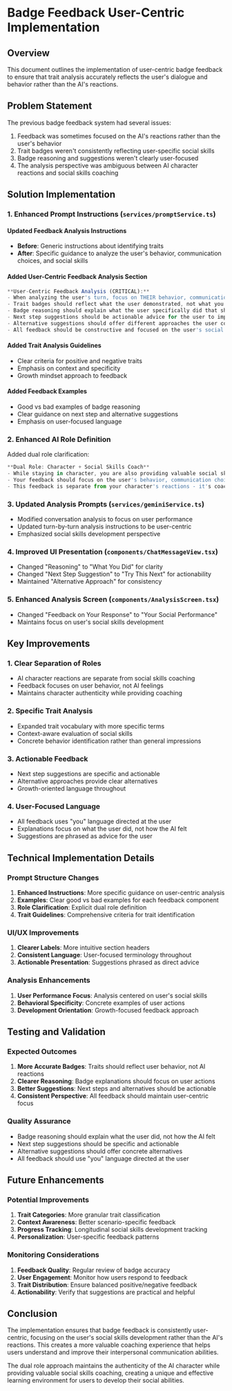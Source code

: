 # Badge Feedback User-Centric Implementation

## Overview

This document outlines the implementation of user-centric badge feedback to ensure that trait analysis accurately reflects the user's dialogue and behavior rather than the AI's reactions.

## Problem Statement

The previous badge feedback system had several issues:

1. Feedback was sometimes focused on the AI's reactions rather than the user's behavior
2. Trait badges weren't consistently reflecting user-specific social skills
3. Badge reasoning and suggestions weren't clearly user-focused
4. The analysis perspective was ambiguous between AI character reactions and social skills coaching

## Solution Implementation

### 1. Enhanced Prompt Instructions (`services/promptService.ts`)

#### Updated Feedback Analysis Instructions

- **Before**: Generic instructions about identifying traits
- **After**: Specific guidance to analyze the user's behavior, communication choices, and social skills

#### Added User-Centric Feedback Analysis Section

```typescript
**User-Centric Feedback Analysis (CRITICAL):**
- When analyzing the user's turn, focus on THEIR behavior, communication choices, and social skills.
- Trait badges should reflect what the user demonstrated, not what you felt or how you reacted.
- Badge reasoning should explain what the user specifically did that showed this trait.
- Next step suggestions should be actionable advice for the user to improve or build on their performance.
- Alternative suggestions should offer different approaches the user could have taken in that moment.
- All feedback should be constructive and focused on the user's social development.
```

#### Added Trait Analysis Guidelines

- Clear criteria for positive and negative traits
- Emphasis on context and specificity
- Growth mindset approach to feedback

#### Added Feedback Examples

- Good vs bad examples of badge reasoning
- Clear guidance on next step and alternative suggestions
- Emphasis on user-focused language

### 2. Enhanced AI Role Definition

Added dual role clarification:

```typescript
**Dual Role: Character + Social Skills Coach**
- While staying in character, you are also providing valuable social skills feedback to help the user improve.
- Your feedback should focus on the user's behavior, communication choices, and social skills development.
- This feedback is separate from your character's reactions - it's coaching from a social skills perspective.
```

### 3. Updated Analysis Prompts (`services/geminiService.ts`)

- Modified conversation analysis to focus on user performance
- Updated turn-by-turn analysis instructions to be user-centric
- Emphasized social skills development perspective

### 4. Improved UI Presentation (`components/ChatMessageView.tsx`)

- Changed "Reasoning" to "What You Did" for clarity
- Changed "Next Step Suggestion" to "Try This Next" for actionability
- Maintained "Alternative Approach" for consistency

### 5. Enhanced Analysis Screen (`components/AnalysisScreen.tsx`)

- Changed "Feedback on Your Response" to "Your Social Performance"
- Maintains focus on user's social skills development

## Key Improvements

### 1. Clear Separation of Roles

- AI character reactions are separate from social skills coaching
- Feedback focuses on user behavior, not AI feelings
- Maintains character authenticity while providing coaching

### 2. Specific Trait Analysis

- Expanded trait vocabulary with more specific terms
- Context-aware evaluation of social skills
- Concrete behavior identification rather than general impressions

### 3. Actionable Feedback

- Next step suggestions are specific and actionable
- Alternative approaches provide clear alternatives
- Growth-oriented language throughout

### 4. User-Focused Language

- All feedback uses "you" language directed at the user
- Explanations focus on what the user did, not how the AI felt
- Suggestions are phrased as advice for the user

## Technical Implementation Details

### Prompt Structure Changes

1. **Enhanced Instructions**: More specific guidance on user-centric analysis
2. **Examples**: Clear good vs bad examples for each feedback component
3. **Role Clarification**: Explicit dual role definition
4. **Trait Guidelines**: Comprehensive criteria for trait identification

### UI/UX Improvements

1. **Clearer Labels**: More intuitive section headers
2. **Consistent Language**: User-focused terminology throughout
3. **Actionable Presentation**: Suggestions phrased as direct advice

### Analysis Enhancements

1. **User Performance Focus**: Analysis centered on user's social skills
2. **Behavioral Specificity**: Concrete examples of user actions
3. **Development Orientation**: Growth-focused feedback approach

## Testing and Validation

### Expected Outcomes

1. **More Accurate Badges**: Traits should reflect user behavior, not AI reactions
2. **Clearer Reasoning**: Badge explanations should focus on user actions
3. **Better Suggestions**: Next steps and alternatives should be actionable
4. **Consistent Perspective**: All feedback should maintain user-centric focus

### Quality Assurance

- Badge reasoning should explain what the user did, not how the AI felt
- Next step suggestions should be specific and actionable
- Alternative suggestions should offer concrete alternatives
- All feedback should use "you" language directed at the user

## Future Enhancements

### Potential Improvements

1. **Trait Categories**: More granular trait classification
2. **Context Awareness**: Better scenario-specific feedback
3. **Progress Tracking**: Longitudinal social skills development tracking
4. **Personalization**: User-specific feedback patterns

### Monitoring Considerations

1. **Feedback Quality**: Regular review of badge accuracy
2. **User Engagement**: Monitor how users respond to feedback
3. **Trait Distribution**: Ensure balanced positive/negative feedback
4. **Actionability**: Verify that suggestions are practical and helpful

## Conclusion

The implementation ensures that badge feedback is consistently user-centric, focusing on the user's social skills development rather than the AI's reactions. This creates a more valuable coaching experience that helps users understand and improve their interpersonal communication abilities.

The dual role approach maintains the authenticity of the AI character while providing valuable social skills coaching, creating a unique and effective learning environment for users to develop their social abilities.
